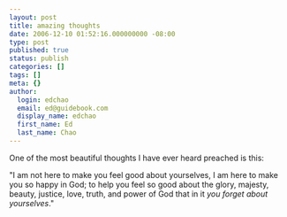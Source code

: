 ```yaml
---
layout: post
title: amazing thoughts
date: 2006-12-10 01:52:16.000000000 -08:00
type: post
published: true
status: publish
categories: []
tags: []
meta: {}
author:
  login: edchao
  email: ed@guidebook.com
  display_name: edchao
  first_name: Ed
  last_name: Chao
---
```

<p>One of the most beautiful thoughts I have ever heard preached is this:</p>
<p>"I am not here to make you feel good about yourselves, I am here to make you so happy in God; to help you feel so good about the glory, majesty, beauty, justice, love, truth, and power of God that in it <em>you forget about yourselves</em>."</p>
